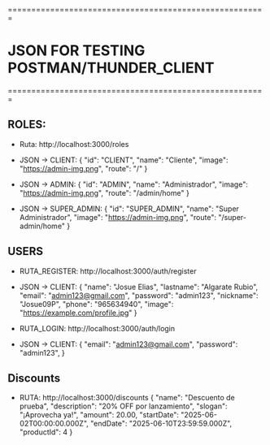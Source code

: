 
=======================================================
# JSON FOR TESTING POSTMAN/THUNDER_CLIENT
=======================================================

## ROLES:

- Ruta: http://localhost:3000/roles
- JSON -> CLIENT:
{
  "id": "CLIENT",
  "name": "Cliente",
  "image": "https://admin-img.png",
  "route": "/"
}

- JSON -> ADMIN:
{
  "id": "ADMIN",
  "name": "Administrador",
  "image": "https://admin-img.png",
  "route": "/admin/home"
}

- JSON -> SUPER_ADMIN:
{
  "id": "SUPER_ADMIN",
  "name": "Super Administrador",
  "image": "https://admin-img.png",
  "route": "/super-admin/home"
}

## USERS

- RUTA_REGISTER: http://localhost:3000/auth/register
- JSON -> CLIENT:
{
  "name": "Josue Elias",
  "lastname": "Algarate Rubio",
  "email": "admin123@gmail.com",
  "password": "admin123",
  "nickname": "Josue09P",
  "phone": "965634940",
  "image": "https://example.com/profile.jpg"
}

- RUTA_LOGIN: http://localhost:3000/auth/login
- JSON -> CLIENT:
{
  "email": "admin123@gmail.com",
  "password": "admin123",
}

## Discounts

- RUTA: http://localhost:3000/discounts
{
  "name": "Descuento de prueba",
  "description": "20% OFF por lanzamiento",
  "slogan": "¡Aprovecha ya!",
  "amount": 20.00,
  "startDate": "2025-06-02T00:00:00.000Z",
  "endDate": "2025-06-10T23:59:59.000Z",
  "productId": 4
}
